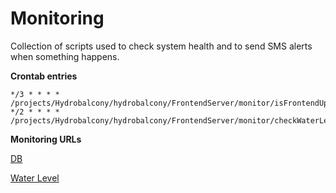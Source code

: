 # Monitoring 
Collection of scripts used to check system health and to send SMS alerts when something happens.

**Crontab entries**

    */3 * * * * /projects/Hydrobalcony/hydrobalcony/FrontendServer/monitor/isFrontendUp.js
    */2 * * * * /projects/Hydrobalcony/hydrobalcony/FrontendServer/monitor/checkWaterLevel.js
    
**Monitoring URLs**

[DB](http://hydro.weekendhack.it/status/ok.html)

[Water Level](http://hydro.weekendhack.it/status/waterLevelOk.html)
